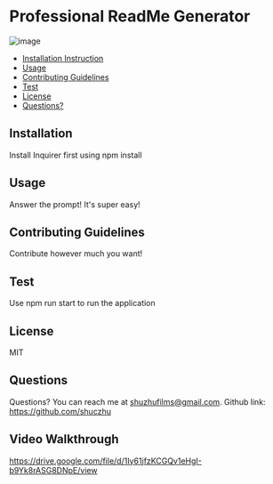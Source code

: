  # Professional ReadMe Generator 
![image](https://img.shields.io/badge/license-MIT-blue.svg)
* [Installation Instruction](#instruction)
* [Usage](#usage)
* [Contributing Guidelines](#contributing)
* [Test](#test)
* [License](#license)
* [Questions?](#question)
## Installation
Install Inquirer first using npm install
## Usage
Answer the prompt! It's super easy!
## Contributing Guidelines
Contribute however much you want!
## Test
Use npm run start to run the application
## License
MIT
## Questions
Questions? You can reach me at shuzhufilms@gmail.com.
Github link: https://github.com/shuczhu

## Video Walkthrough
https://drive.google.com/file/d/1Iy61jfzKCGQv1eHgI-b9Yk8rASG8DNpE/view

